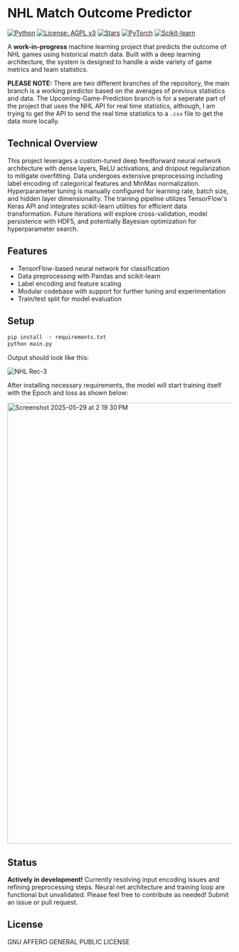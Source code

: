 # NHL Match Outcome Predictor
[![Python](https://img.shields.io/badge/Python-3.10%2B-3776AB?logo=python&logoColor=white)](https://www.python.org/)  [![License: AGPL v3](https://img.shields.io/badge/License-AGPL%20v3-blue.svg)](https://www.gnu.org/licenses/agpl-3.0)  [![Stars](https://img.shields.io/github/stars/anipaleja/NHL-Outcome-Predictor-ML?style=social)](https://github.com/anipaleja/NHL-Outcome-Predictor-ML/stargazers)  [![PyTorch](https://img.shields.io/badge/PyTorch-2.0%2B-EE4C2C?logo=pytorch&logoColor=white)](https://pytorch.org/)  [![Scikit-learn](https://img.shields.io/badge/scikit--learn-1.4%2B-F7931E?logo=scikit-learn&logoColor=white)](https://scikit-learn.org/)


A **work-in-progress** machine learning project that predicts the outcome of NHL games using historical match data. Built with a deep learning architecture, the system is designed to handle a wide variety of game metrics and team statistics.

**PLEASE NOTE:** There are two different branches of the repository, the main branch is a working predictor based on the averages of previous statistics and data. The Upcoming-Game-Prediction branch is for a seperate part of the project that uses the NHL API for real time statistics, although, I am trying to get the API to send the real time statistics to a `.csv` file to get the data more locally. 

## Technical Overview

This project leverages a custom-tuned deep feedforward neural network architecture with dense layers, ReLU activations, and dropout regularization to mitigate overfitting. Data undergoes extensive preprocessing including label encoding of categorical features and MinMax normalization. Hyperparameter tuning is manually configured for learning rate, batch size, and hidden layer dimensionality. The training pipeline utilizes TensorFlow's Keras API and integrates scikit-learn utilities for efficient data transformation. Future iterations will explore cross-validation, model persistence with HDF5, and potentially Bayesian optimization for hyperparameter search.

## Features

- TensorFlow-based neural network for classification
- Data preprocessing with Pandas and scikit-learn
- Label encoding and feature scaling
- Modular codebase with support for further tuning and experimentation
- Train/test split for model evaluation

## Setup

```bash
pip install -r requirements.txt
python main.py
```
Output should look like this: 

![NHL Rec-3](https://github.com/user-attachments/assets/0d334184-a3c3-493d-86f7-c5c5fa71544c)

After installing necessary requirements, the model will start training itself with the Epoch and loss as shown below: 

<img width="990" alt="Screenshot 2025-05-29 at 2 19 30 PM" src="https://github.com/user-attachments/assets/ac58c14e-64bf-4513-86e3-43b4eba66fb2" />


## Status
**Actively in development!** Currently resolving input encoding issues and refining preprocessing steps. Neural net architecture and training loop are functional but unvalidated.
Please feel free to contribute as needed! Submit an issue or pull request.

## License

GNU AFFERO GENERAL PUBLIC LICENSE
